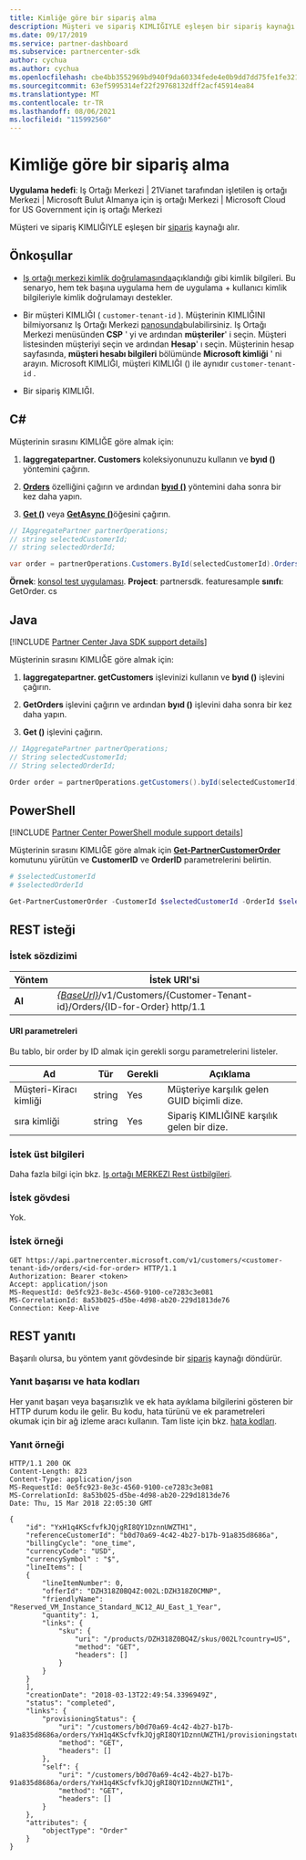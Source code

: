 ```yaml
---
title: Kimliğe göre bir sipariş alma
description: Müşteri ve sipariş KIMLIĞIYLE eşleşen bir sipariş kaynağı alır.
ms.date: 09/17/2019
ms.service: partner-dashboard
ms.subservice: partnercenter-sdk
author: cychua
ms.author: cychua
ms.openlocfilehash: cbe4bb3552969bd940f9da60334fede4e0b9dd7dd75fe1fe32113210dddd2822
ms.sourcegitcommit: 63ef5995314ef22f29768132dff2acf45914ea84
ms.translationtype: MT
ms.contentlocale: tr-TR
ms.lasthandoff: 08/06/2021
ms.locfileid: "115992560"
---
```

# <a name="get-an-order-by-id"></a>Kimliğe göre bir sipariş alma

**Uygulama hedefi**: Iş Ortağı Merkezi | 21Vianet tarafından işletilen iş ortağı Merkezi | Microsoft Bulut Almanya için iş ortağı Merkezi | Microsoft Cloud for US Government için iş ortağı Merkezi

Müşteri ve sipariş KIMLIĞIYLE eşleşen bir [sipariş](order-resources.md) kaynağı alır.

## <a name="prerequisites"></a>Önkoşullar

- [Iş ortağı merkezi kimlik doğrulamasında](partner-center-authentication.md)açıklandığı gibi kimlik bilgileri. Bu senaryo, hem tek başına uygulama hem de uygulama + kullanıcı kimlik bilgileriyle kimlik doğrulamayı destekler.

- Bir müşteri KIMLIĞI ( `customer-tenant-id` ). Müşterinin KIMLIĞINI bilmiyorsanız Iş Ortağı Merkezi [panosunda](https://partner.microsoft.com/dashboard)bulabilirsiniz. Iş Ortağı Merkezi menüsünden **CSP** ' yi ve ardından **müşteriler**' i seçin. Müşteri listesinden müşteriyi seçin ve ardından **Hesap**' ı seçin. Müşterinin hesap sayfasında, **müşteri hesabı bilgileri** bölümünde **Microsoft kimliği** ' ni arayın. Microsoft KIMLIĞI, müşteri KIMLIĞI () ile aynıdır `customer-tenant-id` .

- Bir sipariş KIMLIĞI.

## <a name="c"></a>C\#

Müşterinin sırasını KIMLIĞE göre almak için:

1. **Iaggregatepartner. Customers** koleksiyonunuzu kullanın ve **byıd ()** yöntemini çağırın.

2. [**Orders**](/dotnet/api/microsoft.store.partnercenter.customers.icustomer.orders) özelliğini çağırın ve ardından [**byıd ()**](/dotnet/api/microsoft.store.partnercenter.orders.iordercollection.byid) yöntemini daha sonra bir kez daha yapın.
3. [**Get ()**](/dotnet/api/microsoft.store.partnercenter.orders.iorder.get) veya [**GetAsync ()**](/dotnet/api/microsoft.store.partnercenter.orders.iorder.getasync)öğesini çağırın.

```csharp
// IAggregatePartner partnerOperations;
// string selectedCustomerId;
// string selectedOrderId;

var order = partnerOperations.Customers.ById(selectedCustomerId).Orders.ById(selectedOrderId).Get();
```

**Örnek**: [konsol test uygulaması](console-test-app.md). **Project**: partnersdk. featuresample **sınıfı**: GetOrder. cs

## <a name="java"></a>Java

[!INCLUDE [Partner Center Java SDK support details](../includes/java-sdk-support.md)]

Müşterinin sırasını KIMLIĞE göre almak için:

1. **Iaggregatepartner. getCustomers** işlevinizi kullanın ve **byıd ()** işlevini çağırın.

2. **GetOrders** işlevini çağırın ve ardından **byıd ()** işlevini daha sonra bir kez daha yapın.
3. **Get ()** işlevini çağırın.

```java
// IAggregatePartner partnerOperations;
// String selectedCustomerId;
// String selectedOrderId;

Order order = partnerOperations.getCustomers().byId(selectedCustomerId).getOrders().byId(selectedOrderId).get();
```

## <a name="powershell"></a>PowerShell

[!INCLUDE [Partner Center PowerShell module support details](../includes/powershell-module-support.md)]

Müşterinin sırasını KIMLIĞE göre almak için [**Get-PartnerCustomerOrder**](https://github.com/Microsoft/Partner-Center-PowerShell/blob/master/docs/help/Get-PartnerCustomerOrder.md) komutunu yürütün ve **CustomerID** ve **OrderID** parametrelerini belirtin.

```powershell
# $selectedCustomerId
# $selectedOrderId

Get-PartnerCustomerOrder -CustomerId $selectedCustomerId -OrderId $selectedOrderId
```

## <a name="rest-request"></a>REST isteği

### <a name="request-syntax"></a>İstek sözdizimi

| Yöntem  | İstek URI'si                                                                                                  |
|---------|--------------------------------------------------------------------------------------------------------------|
| **Al** | [*{BaseUrl}*](partner-center-rest-urls.md)/v1/Customers/{Customer-Tenant-id}/Orders/{ID-for-Order} http/1.1  |

#### <a name="uri-parameters"></a>URI parametreleri

Bu tablo, bir order by ID almak için gerekli sorgu parametrelerini listeler.

| Ad                   | Tür     | Gerekli | Açıklama                                            |
|------------------------|----------|----------|--------------------------------------------------------|
| Müşteri-Kiracı kimliği     | string   | Yes      | Müşteriye karşılık gelen GUID biçimli dize. |
| sıra kimliği           | string   | Yes      | Sipariş KIMLIĞINE karşılık gelen bir dize.                |

### <a name="request-headers"></a>İstek üst bilgileri

Daha fazla bilgi için bkz. [Iş ortağı MERKEZI Rest üstbilgileri](headers.md).

### <a name="request-body"></a>İstek gövdesi

Yok.

### <a name="request-example"></a>İstek örneği

```http
GET https://api.partnercenter.microsoft.com/v1/customers/<customer-tenant-id>/orders/<id-for-order> HTTP/1.1
Authorization: Bearer <token>
Accept: application/json
MS-RequestId: 0e5fc923-8e3c-4560-9100-ce7283c3e081
MS-CorrelationId: 8a53b025-d5be-4d98-ab20-229d1813de76
Connection: Keep-Alive
```

## <a name="rest-response"></a>REST yanıtı

Başarılı olursa, bu yöntem yanıt gövdesinde bir [sipariş](order-resources.md) kaynağı döndürür.

### <a name="response-success-and-error-codes"></a>Yanıt başarısı ve hata kodları

Her yanıt başarı veya başarısızlık ve ek hata ayıklama bilgilerini gösteren bir HTTP durum kodu ile gelir. Bu kodu, hata türünü ve ek parametreleri okumak için bir ağ izleme aracı kullanın. Tam liste için bkz. [hata kodları](error-codes.md).

### <a name="response-example"></a>Yanıt örneği

```http
HTTP/1.1 200 OK
Content-Length: 823
Content-Type: application/json
MS-RequestId: 0e5fc923-8e3c-4560-9100-ce7283c3e081
MS-CorrelationId: 8a53b025-d5be-4d98-ab20-229d1813de76
Date: Thu, 15 Mar 2018 22:05:30 GMT

{
    "id": "YxH1q4KScfvfkJQjgRI8QY1DznnUWZTH1",
    "referenceCustomerId": "b0d70a69-4c42-4b27-b17b-91a835d8686a",
    "billingCycle": "one_time",
    "currencyCode": "USD",
    "currencySymbol" : "$",
    "lineItems": [
    {
        "lineItemNumber": 0,
        "offerId": "DZH318Z0BQ4Z:002L:DZH318Z0CMNP",
        "friendlyName": "Reserved_VM_Instance_Standard_NC12_AU_East_1_Year",
        "quantity": 1,
        "links": {
            "sku": {
                "uri": "/products/DZH318Z0BQ4Z/skus/002L?country=US",
                "method": "GET",
                "headers": []
            }
        }
    }
    ],
    "creationDate": "2018-03-13T22:49:54.3396949Z",
    "status": "completed",
    "links": {
        "provisioningStatus": {
            "uri": "/customers/b0d70a69-4c42-4b27-b17b-91a835d8686a/orders/YxH1q4KScfvfkJQjgRI8QY1DznnUWZTH1/provisioningstatus",
            "method": "GET",
            "headers": []
        },
        "self": {
            "uri": "/customers/b0d70a69-4c42-4b27-b17b-91a835d8686a/orders/YxH1q4KScfvfkJQjgRI8QY1DznnUWZTH1",
            "method": "GET",
            "headers": []
        }
    },
    "attributes": {
        "objectType": "Order"
    }
}
```
